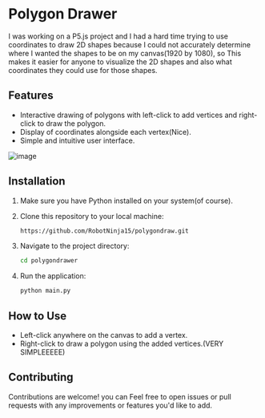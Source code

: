 # Polygon Drawer

I was working on a P5.js project and I had a hard time trying to use coordinates to draw 2D shapes because I could not accurately determine where I wanted the shapes to be on my canvas(1920 by 1080), so This makes it easier for anyone to visualize the 2D shapes and also what coordinates they could use for those shapes.

## Features

- Interactive drawing of polygons with left-click to add vertices and right-click to draw the polygon.
- Display of coordinates alongside each vertex(Nice).
- Simple and intuitive user interface.

![image](https://github.com/RobotNinja15/polygondraw/assets/82102207/07a5a1ef-cc8d-4df0-9933-a4bd12822356)




## Installation

1. Make sure you have Python installed on your system(of course).
2. Clone this repository to your local machine:

   ```bash
   https://github.com/RobotNinja15/polygondraw.git
   ```
   
3. Navigate to the project directory:

   ```bash
   cd polygondrawer
   ```

4. Run the application:

   ```bash
   python main.py
   ```

## How to Use

- Left-click anywhere on the canvas to add a vertex.
- Right-click to draw a polygon using the added vertices.(VERY SIMPLEEEEE)



## Contributing

Contributions are welcome! you can Feel free to open issues or pull requests with any improvements or features you'd like to add.


